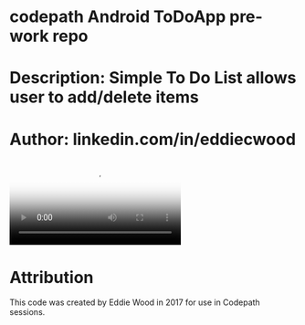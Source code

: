 # codepath Android ToDoApp pre-work repo
# Description: Simple To Do List allows user to add/delete items
# Author: linkedin.com/in/eddiecwood

<div class="video_container">
  <video controls="controls" allowfullscreen="true" poster="https://github.com/ewood11/prework-repo/blob/master/screenShot_todoApp.jpg">
    <source src="https://github.com/ewood11/prework-repo/blob/master/screenDemo170127B.mp4" type="video/mp4">
  </video> 
</div>

# Attribution

This code was created by Eddie Wood in 2017 for use in Codepath sessions.
